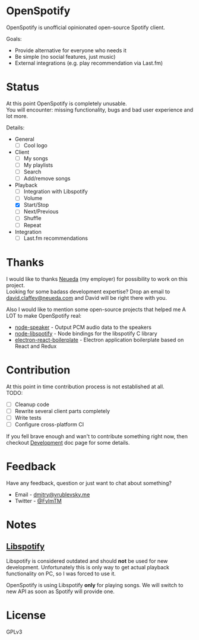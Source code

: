 # OpenSpotify

OpenSpotify is unofficial opinionated open-source Spotify client.  

Goals:
* Provide alternative for everyone who needs it
* Be simple (no social features, just music)
* External integrations (e.g. play recommendation via Last.fm)

# Status

At this point OpenSpotify is completely unusable.  
You will encounter: missing functionality, bugs and bad user experience and lot more.

Details:
- General
  - [ ] Cool logo
- Client
  - [ ] My songs
  - [ ] My playlists
  - [ ] Search
  - [ ] Add/remove songs
- Playback
  - [ ] Integration with Libspotify
  - [ ] Volume
  - [x] Start/Stop
  - [ ] Next/Previous
  - [ ] Shuffle
  - [ ] Repeat
- Integration
  - [ ] Last.fm recommendations

# Thanks

I would like to thanks [Neueda](https://neueda.com) (my employer) for possibility to work on this
project.  
Looking for some badass development expertise? Drop an email to david.claffey@neueda.com and David
will be right there with you.

Also I would like to mention some open-source projects that helped me A LOT to make OpenSpotify real:
* [node-speaker](https://github.com/TooTallNate/node-speaker) - Output PCM audio data to the speakers
* [node-libspotify](https://github.com/Floby/node-libspotify) - Node bindings for the libspotify C library
* [electron-react-boilerplate](https://github.com/chentsulin/electron-react-boilerplate) - Electron application boilerplate based on React and Redux

# Contribution

At this point in time contribution process is not established at all.  
TODO:
- [ ] Cleanup code
- [ ] Rewrite several client parts completely
- [ ] Write tests
- [ ] Configure cross-platform CI

If you fell brave enough and wan't to contribute something right now, then checkout [Development]('docs/development.md) doc page for some details.

# Feedback

Have any feedback, question or just want to chat about something?

* Email - dmitry@vrublevsky.me
* Twitter - [@FylmTM](https://twitter.com/FylmTM)

# Notes

## [Libspotify](https://developer.spotify.com/technologies/libspotify/)

Libspotify is considered outdated and should **not** be used for new development.
Unfortunately this is only way to get actual playback functionality on PC, so I was forced to use it.

OpenSpotify is using Libspotify **only** for playing songs. We will switch to new API as soon as Spotify will provide one.

# License

GPLv3 
